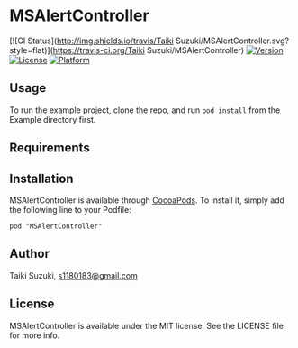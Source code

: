 # MSAlertController

[![CI Status](http://img.shields.io/travis/Taiki Suzuki/MSAlertController.svg?style=flat)](https://travis-ci.org/Taiki Suzuki/MSAlertController)
[![Version](https://img.shields.io/cocoapods/v/MSAlertController.svg?style=flat)](http://cocoadocs.org/docsets/MSAlertController)
[![License](https://img.shields.io/cocoapods/l/MSAlertController.svg?style=flat)](http://cocoadocs.org/docsets/MSAlertController)
[![Platform](https://img.shields.io/cocoapods/p/MSAlertController.svg?style=flat)](http://cocoadocs.org/docsets/MSAlertController)

## Usage

To run the example project, clone the repo, and run `pod install` from the Example directory first.

## Requirements

## Installation

MSAlertController is available through [CocoaPods](http://cocoapods.org). To install
it, simply add the following line to your Podfile:

    pod "MSAlertController"

## Author

Taiki Suzuki, s1180183@gmail.com

## License

MSAlertController is available under the MIT license. See the LICENSE file for more info.

